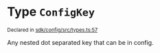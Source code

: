 # Type `ConfigKey`
<sub>Declared in [sdk/config/src/types.ts:57](https://github.com/dxos/dxos/blob/8ed3715dc/packages/sdk/config/src/types.ts#L57)</sub>


Any nested dot separated key that can be in config.



